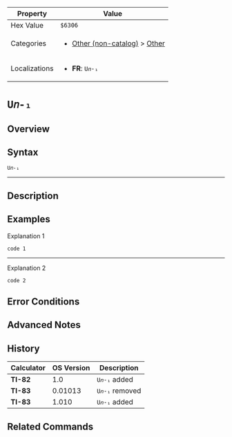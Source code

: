 | Property      | Value |
|---------------|-------|
| Hex Value     | `$6306`|
| Categories    | <ul><li>[Other (non-catalog)](<../categories/Other (non-catalog).md>) > [Other](<../categories/Other (non-catalog).md#Other>)</li></ul> |
| Localizations | <ul><li><b>FR</b>: `U𝑛-₁`</li></ul> |

# `U𝑛-₁`

## Overview




## Syntax
`U𝑛-₁`

<hr>

## Description


## Examples

Explanation 1
```ti-basic
code 1
```
---
Explanation 2
```ti-basic
code 2
```

## Error Conditions


## Advanced Notes


## History
| Calculator | OS Version | Description |
|------------|------------|-------------|
| <b>TI-82</b> | 1.0 | `U𝑛-₁` added |
| <b>TI-83</b> | 0.01013 | `U𝑛-₁` removed |
| <b>TI-83</b> | 1.010 | `U𝑛-₁` added |

## Related Commands

